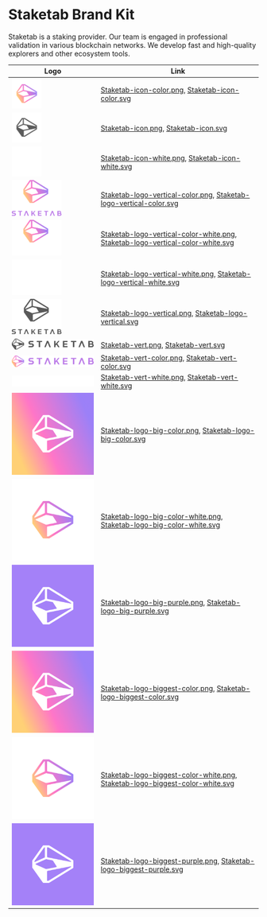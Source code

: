 # Staketab Brand Kit

<div align="left">

Staketab is a staking provider. Our team is engaged in professional validation in various blockchain networks. We develop fast and high-quality explorers and other ecosystem tools.

</div>

| Logo | Link |
| ---  | --- |
| <img src="./png/Staketab-icon-color.png" width="60"> | [Staketab-icon-color.png](https://raw.githubusercontent.com/Staketab/brand-kit/main/Staketab/png/Staketab-icon-color.png), [Staketab-icon-color.svg](https://raw.githubusercontent.com/Staketab/brand-kit/main/Staketab/svg/Staketab-icon-color.svg) |
| <img src="./png/Staketab-icon.png" width="60"> | [Staketab-icon.png](https://raw.githubusercontent.com/Staketab/brand-kit/main/Staketab/png/Staketab-icon.png), [Staketab-icon.svg](https://raw.githubusercontent.com/Staketab/brand-kit/main/Staketab/svg/Staketab-icon.svg) |
| <img src="./png/Staketab-icon-white.png" width="60"> | [Staketab-icon-white.png](https://raw.githubusercontent.com/Staketab/brand-kit/main/Staketab/png/Staketab-icon-white.png), [Staketab-icon-white.svg](https://raw.githubusercontent.com/Staketab/brand-kit/main/Staketab/svg/Staketab-icon-white.svg) |
| <img src="./png/Staketab-logo-vertical-color.png" width="100"> | [Staketab-logo-vertical-color.png](https://raw.githubusercontent.com/Staketab/brand-kit/main/Staketab/png/Staketab-logo-vertical-color.png), [Staketab-logo-vertical-color.svg](https://raw.githubusercontent.com/Staketab/brand-kit/main/Staketab/svg/Staketab-logo-vertical-color.svg) |
| <img src="./png/Staketab-logo-vertical-color-white.png" width="100"> | [Staketab-logo-vertical-color-white.png](https://raw.githubusercontent.com/Staketab/brand-kit/main/Staketab/png/Staketab-logo-vertical-color-white.png), [Staketab-logo-vertical-color-white.svg](https://raw.githubusercontent.com/Staketab/brand-kit/main/Staketab/svg/Staketab-logo-vertical-color-white.svg) |
| <img src="./png/Staketab-logo-vertical-white.png" width="100"> | [Staketab-logo-vertical-white.png](https://raw.githubusercontent.com/Staketab/brand-kit/main/Staketab/png/Staketab-logo-vertical-white.png), [Staketab-logo-vertical-white.svg](https://raw.githubusercontent.com/Staketab/brand-kit/main/Staketab/svg/Staketab-logo-vertical-white.svg) |
| <img src="./png/Staketab-logo-vertical.png" width="100"> | [Staketab-logo-vertical.png](https://raw.githubusercontent.com/Staketab/brand-kit/main/Staketab/png/Staketab-logo-vertical.png), [Staketab-logo-vertical.svg](https://raw.githubusercontent.com/Staketab/brand-kit/main/Staketab/svg/Staketab-logo-vertical.svg) |
| <img src="./png/Staketab-vert.png" width="200"> | [Staketab-vert.png](https://raw.githubusercontent.com/Staketab/brand-kit/main/Staketab/png/Staketab-vert.png), [Staketab-vert.svg](https://raw.githubusercontent.com/Staketab/brand-kit/main/Staketab/svg/Staketab-vert.svg) |
| <img src="./png/Staketab-vert-color.png" width="200"> | [Staketab-vert-color.png](https://raw.githubusercontent.com/Staketab/brand-kit/main/Staketab/png/Staketab-vert-color.png), [Staketab-vert-color.svg](https://raw.githubusercontent.com/Staketab/brand-kit/main/Staketab/svg/Staketab-vert-color.svg) |
| <img src="./png/Staketab-vert-white.png" width="200"> | [Staketab-vert-white.png](https://raw.githubusercontent.com/Staketab/brand-kit/main/Staketab/png/Staketab-vert-white.png), [Staketab-vert-white.svg](https://raw.githubusercontent.com/Staketab/brand-kit/main/Staketab/svg/Staketab-vert-white.svg) |
| <img src="./png/Staketab-logo-big-color.png" width="200"> | [Staketab-logo-big-color.png](https://raw.githubusercontent.com/Staketab/brand-kit/main/Staketab/png/Staketab-logo-big-color.png), [Staketab-logo-big-color.svg](https://raw.githubusercontent.com/Staketab/brand-kit/main/Staketab/svg/Staketab-logo-big-color.svg) |
| <img src="./png/Staketab-logo-big-color-white.png" width="200"> | [Staketab-logo-big-color-white.png](https://raw.githubusercontent.com/Staketab/brand-kit/main/Staketab/png/Staketab-logo-big-color-white.png), [Staketab-logo-big-color-white.svg](https://raw.githubusercontent.com/Staketab/brand-kit/main/Staketab/svg/Staketab-logo-big-color-white.svg) |
| <img src="./png/Staketab-logo-big-purple.png" width="200"> | [Staketab-logo-big-purple.png](https://raw.githubusercontent.com/Staketab/brand-kit/main/Staketab/png/Staketab-logo-big-purple.png), [Staketab-logo-big-purple.svg](https://raw.githubusercontent.com/Staketab/brand-kit/main/Staketab/svg/Staketab-logo-big-purple.svg) |
| <img src="./png/Staketab-logo-biggest-color.png" width="300"> | [Staketab-logo-biggest-color.png](https://raw.githubusercontent.com/Staketab/brand-kit/main/Staketab/png/Staketab-logo-biggest-color.png), [Staketab-logo-biggest-color.svg](https://raw.githubusercontent.com/Staketab/brand-kit/main/Staketab/svg/Staketab-logo-biggest-color.svg) |
| <img src="./png/Staketab-logo-biggest-color-white.png" width="300"> | [Staketab-logo-biggest-color-white.png](https://raw.githubusercontent.com/Staketab/brand-kit/main/Staketab/png/Staketab-logo-biggest-color-white.png), [Staketab-logo-biggest-color-white.svg](https://raw.githubusercontent.com/Staketab/brand-kit/main/Staketab/svg/Staketab-logo-biggest-color-white.svg) |
| <img src="./png/Staketab-logo-biggest-purple.png" width="300"> | [Staketab-logo-biggest-purple.png](https://raw.githubusercontent.com/Staketab/brand-kit/main/Staketab/png/Staketab-logo-biggest-purple.png), [Staketab-logo-biggest-purple.svg](https://raw.githubusercontent.com/Staketab/brand-kit/main/Staketab/svg/Staketab-logo-biggest-purple.svg) |

